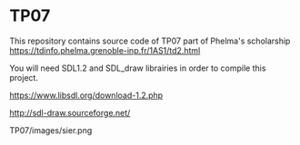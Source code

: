 # TP07

This repository contains source code of TP07 part of Phelma's scholarship
https://tdinfo.phelma.grenoble-inp.fr/1AS1/td2.html


You will need SDL1.2 and SDL_draw librairies in order to compile this project.

https://www.libsdl.org/download-1.2.php

http://sdl-draw.sourceforge.net/

TP07/images/sier.png
